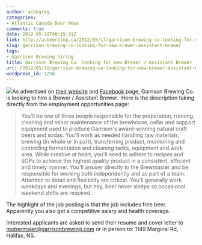 ```yaml
---
author: acbbgreg
categories:
- Atlantic Canada Beer News
comments: true
date: 2012-05-18T00:15:31Z
link: http://acbeerblog.ca/2012/05/17/garrison-brewing-co-looking-for-new-brewer-assistant-brewer/
slug: garrison-brewing-co-looking-for-new-brewer-assistant-brewer
tags:
- Garrison Brewing hiring
title: Garrison Brewing Co. looking for new Brewer / Assistant Brewer
url: /2012/05/18/garrison-brewing-co-looking-for-new-brewer-assistant-brewer/
wordpress_id: 1250
---
```


[![](http://acbeerblog.ca/wp-content/uploads/2012/05/garrison_red_glass.jpg)](http://acbeerblog.ca/wp-content/uploads/2012/05/garrison_red_glass.jpg)As advertised on [their website](http://garrisonbrewing.com/employment.html) and [Facebook](http://www.facebook.com/garrisonbrewing) page, Garrison Brewing Co. is looking to hire a Brewer / Assistant Brewer.  Here is the description taking directly from the employment opportunities page:


<blockquote>You'll be one of three people responsible for the preparation, running, cleaning and minor maintenance of the brewhouse, cellar and support equipment used to produce Garrison's award-winning natural craft beers and sodas. You'll work as needed handling raw materials, brewing (in whole or in part), transferring product, monitoring and controlling fermentation and cleaning tanks, equipment and work area. While creative at heart, you'll need to adhere to recipes and SOPs to achieve the highest quality product in a consistent, efficient and timely manner. You'll answer directly to the Brewmaster and be responsible for working both independently and as part of a team. Attention to detail and flexibility are critical. You'll generally work weekdays and evenings, but hey, beer never sleeps so occasional weekend shifts are required.</blockquote>


The highlight of the job posting is that the job includes free beer.  Apparently you also get a competitive salary and health coverage.

Interested applicants are asked to send their resume and cover letter to [ mobermaier@garrisonbrewing.com](mailto:mobermaier@garrisonbrewing.com) or in person to: 1149 Marginal Rd, Halifax, NS.
